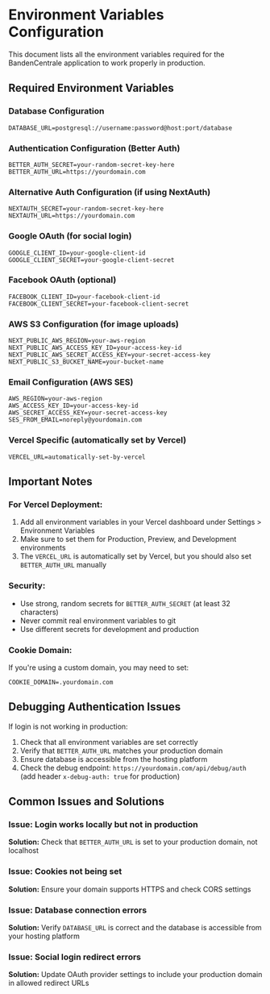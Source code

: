 # Environment Variables Configuration

This document lists all the environment variables required for the BandenCentrale application to work properly in production.

## Required Environment Variables

### Database Configuration
```
DATABASE_URL=postgresql://username:password@host:port/database
```

### Authentication Configuration (Better Auth)
```
BETTER_AUTH_SECRET=your-random-secret-key-here
BETTER_AUTH_URL=https://yourdomain.com
```

### Alternative Auth Configuration (if using NextAuth)
```
NEXTAUTH_SECRET=your-random-secret-key-here
NEXTAUTH_URL=https://yourdomain.com
```

### Google OAuth (for social login)
```
GOOGLE_CLIENT_ID=your-google-client-id
GOOGLE_CLIENT_SECRET=your-google-client-secret
```

### Facebook OAuth (optional)
```
FACEBOOK_CLIENT_ID=your-facebook-client-id
FACEBOOK_CLIENT_SECRET=your-facebook-client-secret
```

### AWS S3 Configuration (for image uploads)
```
NEXT_PUBLIC_AWS_REGION=your-aws-region
NEXT_PUBLIC_AWS_ACCESS_KEY_ID=your-access-key-id
NEXT_PUBLIC_AWS_SECRET_ACCESS_KEY=your-secret-access-key
NEXT_PUBLIC_S3_BUCKET_NAME=your-bucket-name
```

### Email Configuration (AWS SES)
```
AWS_REGION=your-aws-region
AWS_ACCESS_KEY_ID=your-access-key-id
AWS_SECRET_ACCESS_KEY=your-secret-access-key
SES_FROM_EMAIL=noreply@yourdomain.com
```

### Vercel Specific (automatically set by Vercel)
```
VERCEL_URL=automatically-set-by-vercel
```

## Important Notes

### For Vercel Deployment:
1. Add all environment variables in your Vercel dashboard under Settings > Environment Variables
2. Make sure to set them for Production, Preview, and Development environments
3. The `VERCEL_URL` is automatically set by Vercel, but you should also set `BETTER_AUTH_URL` manually

### Security:
- Use strong, random secrets for `BETTER_AUTH_SECRET` (at least 32 characters)
- Never commit real environment variables to git
- Use different secrets for development and production

### Cookie Domain:
If you're using a custom domain, you may need to set:
```
COOKIE_DOMAIN=.yourdomain.com
```

## Debugging Authentication Issues

If login is not working in production:

1. Check that all environment variables are set correctly
2. Verify that `BETTER_AUTH_URL` matches your production domain
3. Ensure database is accessible from the hosting platform
4. Check the debug endpoint: `https://yourdomain.com/api/debug/auth` (add header `x-debug-auth: true` for production)

## Common Issues and Solutions

### Issue: Login works locally but not in production
**Solution:** Check that `BETTER_AUTH_URL` is set to your production domain, not localhost

### Issue: Cookies not being set
**Solution:** Ensure your domain supports HTTPS and check CORS settings

### Issue: Database connection errors
**Solution:** Verify `DATABASE_URL` is correct and the database is accessible from your hosting platform

### Issue: Social login redirect errors
**Solution:** Update OAuth provider settings to include your production domain in allowed redirect URLs
